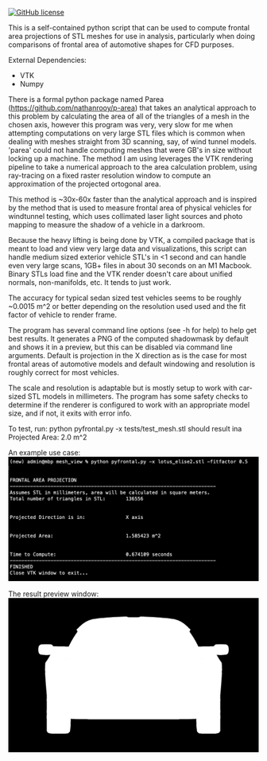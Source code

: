 [![GitHub license](https://img.shields.io/github/license/mjecke/pyfrontal?style=flat-square)](https://github.com/mjecke/pyfrontal/blob/main/LICENSE)

This is a self-contained python script that can be used to compute frontal area
projections of STL meshes for use in analysis, particularly when doing 
comparisons of frontal area of automotive shapes for CFD purposes. 

External Dependencies: 

- VTK 
- Numpy


There is a formal python package named Parea 
(https://github.com/nathanrooy/p-area) that takes an analytical approach to this 
problem by calculating the area of all of the triangles of a mesh in the chosen 
axis, however this program was very, very slow for me when attempting 
computations on very large STL files which is common when dealing with meshes 
straight from 3D scanning, say, of wind tunnel models. 
'parea' could not handle computing meshes that were GB's in size without locking 
up a machine. 
The method I am using leverages the VTK rendering pipeline to take a numerical 
approach to the area calculation problem, using ray-tracing on a fixed raster 
resolution window to compute an approximation of the projected ortogonal area.

This method is ~30x-60x faster than the analytical approach and is inspired by
the  method that is used to measure frontal area of physical vehicles for 
windtunnel testing, which uses collimated laser light sources and photo mapping 
to measure the shadow of a vehicle in a darkroom.  

Because the heavy lifting is being done by VTK, a compiled package that is 
meant to load and view very large data and visualizations, this script can 
handle medium sized exterior vehicle STL's in <1 second and can handle even very
large scans, 1GB+ files in about 30 seconds on an M1 Macbook.  
Binary STLs load fine and the VTK render doesn't care about unified
normals, non-manifolds, etc.  It tends to just work.

The accuracy for typical sedan sized test vehicles seems to be roughly ~0.0015 m^2
or better depending on the resolution used used and the fit factor of vehicle to
render frame.  

The program has several command line options (see -h for help) to help get best
results.  It generates a PNG of the computed shadowmask by default and shows it
in a preview, but this can be disabled via command line arguments. Default is 
projection in the X direction as is the case for most frontal areas of 
automotive models and default windowing and resolution is roughly correct for 
most vehicles. 

The scale and resolution is adaptable but is mostly setup to work with car-
sized STL models in millimeters.  The program has some safety checks to 
determine if the renderer is configured to work with an appropriate model size,
and if not, it exits with error info. 

To test, run:
python pyfrontal.py -x tests/test_mesh.stl
should result ina Projected Area: 2.0 m^2

An example use case: 
![example](img/example.png)

The result preview window:
![preview](img/lotus_elise2_output.png)
